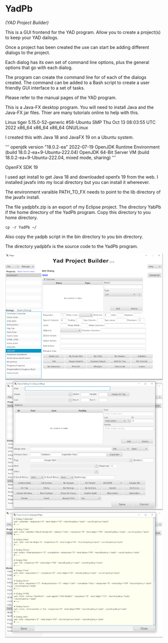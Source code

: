 # YadPb
  *(YAD Project Builder)*

This is a GUI frontend for the YAD program.  Allow you to create a project(s) to keep your YAD dailogs.

Once a project has been created the use can start be adding different dialogs to the project.

Each dialog has its own set of command line options, plus the general options that go with each dialog.

The program can create the command line for of each of the dialogs created.  The command can be added to a Bash script
to create a user friendly GUI interface to a set of tasks.

Please refer to the manual pages of the YAD program.

This is a Java-FX desktop program.  You will need to install Java and the Java-FX jar files.  Thier are many
tutorials online to help with this.

Linux tiger 5.15.0-52-generic #58-Ubuntu SMP Thu Oct 13 08:03:55 UTC 2022 x86\_64 x86\_64 x86\_64 GNU/Linux

I created this with Java 18 and JavaFX 19 on a Ubuntu system.

'''
openjdk version "18.0.2-ea" 2022-07-19
OpenJDK Runtime Environment (build 18.0.2-ea+9-Ubuntu-222.04)
OpenJDK 64-Bit Server VM (build 18.0.2-ea+9-Ubuntu-222.04, mixed mode, sharing)
'''

OpenFX SDK 19

I used apt install to get Java 18 and downloaded openfx 19 from the web. I installed javafx into my local
directory but you can install it whereever.

The environment varaible PATH\_TO\_FX needs to point to the lib directory of the javafx install.

The file yadpbfx.zip is an export of my Eclipse project.
The directory YabPb if the home directory of the YadPb program.  Copy this directory to you home directory.

    cp -r YadPb ~/

Also copy the yadpb script in the bin directory to you bin directory.

The directory yadpbfx is the source code to the YadPb program.


![Main S creen](/images/yadpb_main.png)
![General Screen](/images/yadpb_general.png)
![Script Screen](/images/script_screen.png)
